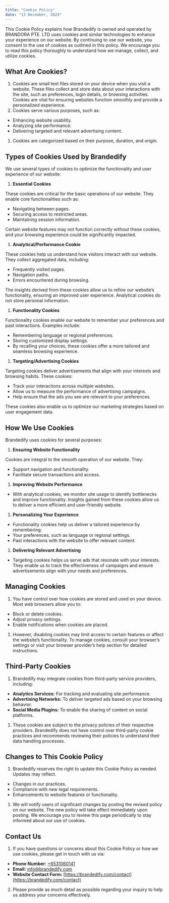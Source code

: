 ```yaml
---
title: "Cookie Policy"
date: "13 December, 2024"
---
```


This Cookie Policy explains how Brandedify is owned and operated by BRANDORA PTE. LTD uses cookies and similar technologies to enhance your experience on our website. By continuing to use our website, you consent to the use of cookies as outlined in this policy. We encourage you to read this policy thoroughly to understand how we manage, collect, and utilize cookies.

## What Are Cookies?

1.  Cookies are small text files stored on your device when you visit a website. These files collect and store data about your interactions with the site, such as preferences, login details, or browsing activities. Cookies are vital for ensuring websites function smoothly and provide a personalized experience.
2.  Cookies serve various purposes, such as:

- Enhancing website usability.
- Analyzing site performance.
- Delivering targeted and relevant advertising content.

1.  Cookies are categorized based on their purpose, duration, and origin.

## Types of Cookies Used by Brandedify

We use several types of cookies to optimize the functionality and user experience of our website:

1.  **Essential Cookies**

These cookies are critical for the basic operations of our website. They enable core functionalities such as:

- Navigating between pages.
- Securing access to restricted areas.
- Maintaining session information.

Certain website features may not function correctly without these cookies, and your browsing experience could be significantly impacted.

1.  **Analytical/Performance Cookie**

These cookies help us understand how visitors interact with our website. They collect aggregated data, including:

- Frequently visited pages.
- Navigation paths.
- Errors encountered during browsing.

The insights derived from these cookies allow us to refine our website’s functionality, ensuring an improved user experience. Analytical cookies do not store personal information.

1.  **Functionality Cookies**

Functionality cookies enable our website to remember your preferences and past interactions. Examples include:

- Remembering language or regional preferences.
- Storing customized display settings.
- By recalling your choices, these cookies offer a more tailored and seamless browsing experience.

1.  **Targeting/Advertising Cookies**

Targeting cookies deliver advertisements that align with your interests and browsing habits. These cookies:

- Track your interactions across multiple websites.
- Allow us to measure the performance of advertising campaigns.
- Help ensure that the ads you see are relevant to your preferences.

These cookies also enable us to optimize our marketing strategies based on user engagement data.

## How We Use Cookies

Brandedify uses cookies for several purposes:

1.  **Ensuring Website Functionality**

Cookies are integral to the smooth operation of our website. They:

- Support navigation and functionality.
- Facilitate secure transactions and access.

1.  **Improving Website Performance**

- With analytical cookies, we monitor site usage to identify bottlenecks and improve functionality. Insights gained from these cookies allow us to deliver a more efficient and user-friendly website.

1.  **Personalizing Your Experience**

- Functionality cookies help us deliver a tailored experience by remembering:
- Your preferences, such as language or regional settings.
- Past interactions with the website to offer relevant content.

1.  **Delivering Relevant Advertising**

- Targeting cookies helps us serve ads that resonate with your interests. They enable us to track the effectiveness of campaigns and ensure advertisements align with your needs and preferences.

## Managing Cookies

1.  You have control over how cookies are stored and used on your device. Most web browsers allow you to:

- Block or delete cookies.
- Adjust privacy settings.
- Enable notifications when cookies are placed.

1.  However, disabling cookies may limit access to certain features or affect the website’s functionality. To manage cookies, consult your browser’s settings or visit your browser provider’s help section for detailed instructions.

## Third-Party Cookies

1.  Brandedify may integrate cookies from third-party service providers, including:

- **Analytics Services:** For tracking and evaluating site performance.
- **Advertising Networks:** To deliver targeted ads based on your browsing behavior.
- **Social Media Plugins:** To enable the sharing of content on social platforms.

1.  These cookies are subject to the privacy policies of their respective providers. Brandedify does not have control over third-party cookie practices and recommends reviewing their policies to understand their data handling processes.

## Changes to This Cookie Policy

1.  Brandedify reserves the right to update this Cookie Policy as needed. Updates may reflect.

- Changes in our practices.
- Compliance with new legal requirements.
- Enhancements to website features or functionality.

1.  We will notify users of significant changes by posting the revised policy on our website. The new policy will take effect immediately upon posting. We encourage you to review this page periodically to stay informed about our use of cookies.

## Contact Us

1.  If you have questions or concerns about this Cookie Policy or how we use cookies, please get in touch with us via:

- **Phone Number:** [+6531060141](tel:+6531060141)
- **Email:** [info@brandedify.com](mailto:info@brandedify.com)
- **Website Contact Form:** [https://brandedify.com/contact](https://brandedify.com/contact)

2.  Please provide as much detail as possible regarding your inquiry to help us address your concerns effectively.
